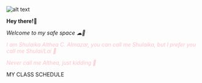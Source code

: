 ![alt text](!(https://user-images.githubusercontent.com/118333524/203055397-bde18cd4-64ec-4380-bdfb-989fd52e4cf1.png))


**Hey there!👋**

*Welcome to my safe space ☁🍃*

<span style="color: pink">*I am Shulaika Althea C. Almazar, you can call me Shulaika, but I prefer you call me Shulai/Lai 💐*</span>

<span style="color: pink">*Never call me Althea, just kidding 🤭*</span>

<span style="color:dark pink">MY CLASS SCHEDULE</span>
